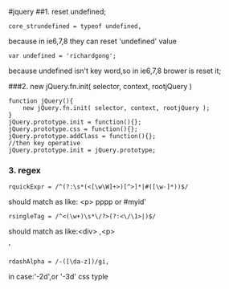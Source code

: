 #jquery
##1. reset undefined;
```
core_strundefined = typeof undefined,

```
because in ie6,7,8 they can reset 'undefined' value
```
var undefined = 'richardgong';
```
because undefined isn't key word,so in ie6,7,8  brower is reset it;

###2.  new jQuery.fn.init( selector, context, rootjQuery )

```
function jQuery(){
	new jQuery.fn.init( selector, context, rootjQuery );	
}
jQuery.prototype.init = function(){};
jQuery.prototype.css = function(){};
jQuery.prototype.addClass = function(){};
//then key operative
jQuery.prototype.init = jQuery.prototype;

```

### 3. regex
```
rquickExpr = /^(?:\s*(<[\w\W]+>)[^>]*|#([\w-]*))$/
```
should match as like: \<p> pppp   or  #myid'
```
rsingleTag = /^<(\w+)\s*\/?>(?:<\/\1>|)$/
```
should match as like:\<div></div> ,\<p></p>'
```
rdashAlpha = /-([\da-z])/gi,
```
in case:'-2d',or '-3d' css typle


